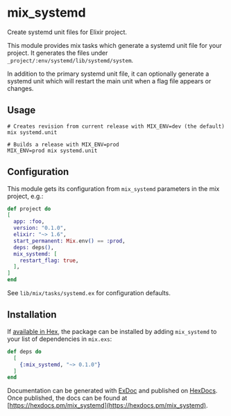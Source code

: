 # mix_systemd

Create systemd unit files for Elixir project.

This module provides mix tasks which generate a systemd unit file for
your project. It generates the files under `_project/:env/systemd/lib/systemd/system`.

In addition to the primary systemd unit file, it can optionally generate a systemd
unit which will restart the main unit when a flag file appears or changes.

## Usage

```shell
# Creates revision from current release with MIX_ENV=dev (the default)
mix systemd.unit

# Builds a release with MIX_ENV=prod
MIX_ENV=prod mix systemd.unit
```

## Configuration

This module gets its configuration from `mix_systemd` parameters in the mix project, e.g.:

```elixir
def project do
[
  app: :foo,
  version: "0.1.0",
  elixir: "~> 1.6",
  start_permanent: Mix.env() == :prod,
  deps: deps(),
  mix_systemd: [
    restart_flag: true,
  ],
]
end
```

See `lib/mix/tasks/systemd.ex` for configuration defaults.


## Installation

If [available in Hex](https://hex.pm/docs/publish), the package can be installed
by adding `mix_systemd` to your list of dependencies in `mix.exs`:

```elixir
def deps do
  [
    {:mix_systemd, "~> 0.1.0"}
  ]
end
```

Documentation can be generated with [ExDoc](https://github.com/elixir-lang/ex_doc)
and published on [HexDocs](https://hexdocs.pm). Once published, the docs can
be found at [https://hexdocs.pm/mix_systemd](https://hexdocs.pm/mix_systemd).

